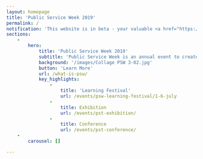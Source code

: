```yaml
---
layout: homepage
title: 'Public Service Week 2019'
permalink: /
notification: 'This website is in beta - your valuable <a href="https://www.google.com">feedback</a> will help us in improving it.'
sections:
    -
        hero:
            title: 'Public Service Week 2019'
            subtitle: 'Public Service Week is an annual event to create a greater appreciation for the work of the Public Service while inspiring public officers to live out her values and ethos. Public Service Week 2019 will run from 15 to 21 July 2019.'
            background: '/images/Collage PSW 3-02.jpg'
            button: 'Learn More'
            url: /what-is-psw/
            key_highlights:
                -
                    title: 'Learning Festival'
                    url: /events/psw-learning-festival/1-6-july
                -
                    title: Exhibition
                    url: /events/pst-exhibition/
                -
                    title: Conference
                    url: /events/pst-conference/
    -
        carousel: []

---
```



<!-- Type your notification here - the notification bar will not appear if this is empty. For other changes, refer to _data/homepage.yml to edit the homepage 
###### This website is in beta - your valuable [feedback](https://form.sg/#!/forms/govtech/5a9ce876b3a3b6006e6b8335){:target="_blank"} will help us in improving it.
-->
